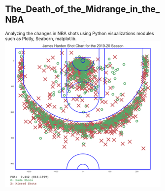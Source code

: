 # The_Death_of_the_Midrange_in_the_NBA
Analyzing the changes in NBA shots using Python visualizations modules such as Plotly, Seaborn, matplotlib. 
![ShotChart](Shot_Chart.png)

